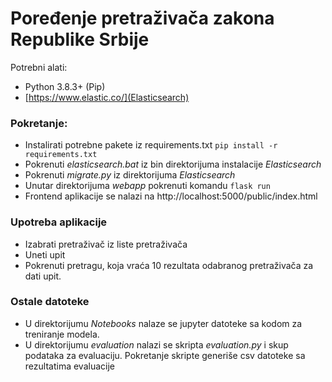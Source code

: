 # Poređenje pretraživača zakona Republike Srbije

Potrebni alati:
- Python 3.8.3+ (Pip)
- [https://www.elastic.co/](Elasticsearch)

### Pokretanje:
- Instalirati potrebne pakete iz requirements.txt `pip install -r requirements.txt`
- Pokrenuti *elasticsearch.bat* iz bin direktorijuma instalacije *Elasticsearch*
- Pokrenuti *migrate.py* iz direktorijuma *Elasticsearch*
- Unutar direktorijuma *webapp* pokrenuti komandu `flask run`
- Frontend aplikacije se nalazi na http://localhost:5000/public/index.html

### Upotreba aplikacije
- Izabrati pretraživač iz liste pretraživača
- Uneti upit
- Pokrenuti pretragu, koja vraća 10 rezultata odabranog pretraživača za dati upit.

### Ostale datoteke
- U direktorijumu *Notebooks* nalaze se jupyter datoteke sa kodom za treniranje modela.
- U direktorijumu *evaluation* nalazi se skripta *evaluation.py* i skup podataka za evaluaciju. Pokretanje skripte generiše csv datoteke sa rezultatima evaluacije
